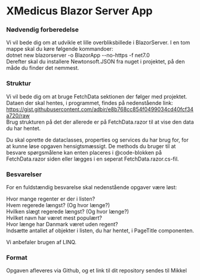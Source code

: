 # XMedicus Blazor Server App

### Nødvendig forberedelse

Vi vil bede dig om at udvikle et lille overbliksbillede i BlazorServer.
I en tom mappe skal du køre følgende kommandoer:  
dotnet new blazorserver -o BlazorApp --no-https -f net7.0    
Derefter skal du installere Newtonsoft.JSON fra nuget i projektet, på den måde du finder det nemmest.

### Struktur
Vi vil bede dig om at bruge FetchData sektionen der følger med projektet.  
Dataen der skal hentes, i programmet, findes på nedenstående link:  
https://gist.githubusercontent.com/adbir/e8b768cc854f0499034cd40fcf34a720/raw  
Brug strukturen på det <table> der allerede er på FetchData.razor til at vise den data du har hentet.  

Du skal oprette de dataclasses, properties og services du har brug for, for at kunne løse opgaven hensigtsmæssigt. 
De methods du bruger til at besvare spørgsmålene kan enten placeres i @code-blokken på FetchData.razor siden eller lægges i en seperat FetchData.razor.cs-fil.  

### Besvarelser
For en fuldstændig besvarelse skal nedenstående opgaver være løst:  

Hvor mange regenter er der i listen?  
Hvem regerede længst? (Og hvor længe?)  
Hvilken slægt regerede længst? (Og hvor længe?)  
Hvilket navn har været mest populært?  
Hvor længe har Danmark været uden regent?  
Indsætte antallet af objekter i listen, du har hentet, i PageTitle componenten.

Vi anbefaler brugen af LINQ.

### Format

Opgaven afleveres via Github, og et link til dit repository sendes til Mikkel
